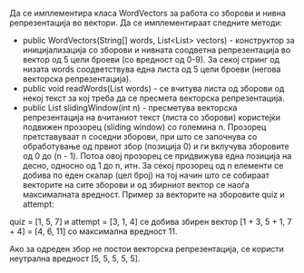 Да се имплементира класа WordVectors за работа со зборови и нивна репрезентација во вектори. Да се имплементираат следните методи:

* public WordVectors(String[] words, List<List<Integer>> vectors) - конструктор за иницијализација со зборови и нивната соодветна репрезентација во вектор од 5 цели броеви (со вредност од 0-9). За секој стринг од низата words соодветствува една листа од 5 цели броеви (негова векторска репрезентација).
* public void readWords(List<String> words) - се вчитува листа од зборови од некој текст за кој треба да се пресмета векторска репрезентација.
* public List<Integer> slidingWindow(int n) - пресметува векторска репрезентација на вчитаниот текст (листа со зборови) користејќи подвижен прозорец (sliding window) со големина n. Прозорец претставуваат n соседни зборови, при што се започнува со обработување од првиот збор (позиција 0) и ги вклучува зборовите од 0 до (n - 1). Потоа овој прозорец се придвижува една позиција на десно, односно од 1 до n, итн. За секој прозорец од n елементи се добива по еден скалар (цел број) на тој начин што се собираат векторите на сите зборови и од збирниот вектор се наоѓа максималната вредност. Пример за векторите на зборовите quiz и attempt:

quiz = [1, 5, 7] и attempt = [3, 1, 4] се добива збирен вектор [1 + 3, 5 + 1, 7 + 4] = [4, 6, 11] со максимална вредност 11.

Ако за одреден збор не постои векторска репрезентација, се користи неутрална вредност [5, 5, 5, 5, 5].